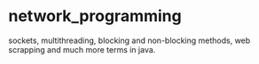 # network_programming
sockets, multithreading, blocking and non-blocking methods, web scrapping and much more terms in java.
